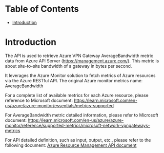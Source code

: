 # Table of Contents
- [Introduction](#introduction)


# Introduction <a name="introduction"></a>
The API is used to retrieve Azure VPN Gateway AverageBandwidth metric data from Azure API Server (https://management.azure.com/). This metric is about site-to-site bandwidth of a gateway in bytes per second.



It leverages the Azure Monitor solution to fetch metrics of Azure resources via the Azure RESTful API. The original Azure monitor metrics name: AverageBandwidth



For a complete list of available metrics for each Azure resource, please reference to Microsoft document: https://learn.microsoft.com/en-us/azure/azure-monitor/essentials/metrics-supported 

For AverageBandwidth metric detailed information, please refer to Microsoft document: https://learn.microsoft.com/en-us/azure/azure-monitor/reference/supported-metrics/microsoft-network-vpngateways-metrics

For API detailed definition, such as input, output, etc., please refer to the following document:
[Azure Resource Management API document](https://learn.microsoft.com/en-us/rest/api/monitor/metrics/list?view=rest-monitor-2023-10-01&tabs=HTTP)